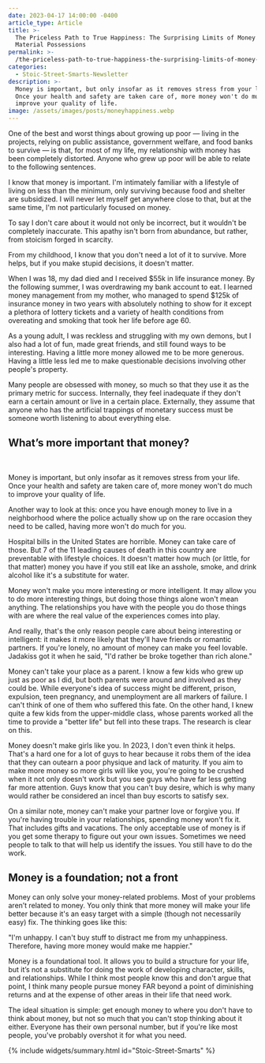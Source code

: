 ```yaml
---
date: 2023-04-17 14:00:00 -0400
article_type: Article
title: >-
  The Priceless Path to True Happiness: The Surprising Limits of Money and
  Material Possessions
permalink: >-
  /the-priceless-path-to-true-happiness-the-surprising-limits-of-money-and-material-possessions
categories:
  - Stoic-Street-Smarts-Newsletter
description: >-
  ​Money is important, but only insofar as it removes stress from your life.
  Once your health and safety are taken care of, more money won't do much to
  improve your quality of life.
image: /assets/images/posts/moneyhappiness.webp
---
```

One of the best and worst things about growing up poor — living in the projects, relying on public assistance, government welfare, and food banks to survive — is that, for most of my life, my relationship with money has been completely distorted. Anyone who grew up poor will be able to relate to the following sentences.

I know that money is important. I'm intimately familiar with a lifestyle of living on less than the minimum, only surviving because food and shelter are subsidized. I will never let myself get anywhere close to that, but at the same time, I'm not particularly focused on money.

To say I don't care about it would not only be incorrect, but it wouldn't be completely inaccurate. This apathy isn't born from abundance, but rather, from stoicism forged in scarcity.

From my childhood, I know that you don't need a lot of it to survive. More helps, but if you make stupid decisions, it doesn't matter.

When I was 18, my dad died and I received $55k in life insurance money. By the following summer, I was overdrawing my bank account to eat. I learned money management from my mother, who managed to spend $125k of insurance money in two years with absolutely nothing to show for it except a plethora of lottery tickets and a variety of health conditions from overeating and smoking that took her life before age 60.

As a young adult, I was reckless and struggling with my own demons, but I also had a lot of fun, made great friends, and still found ways to be interesting. Having a little more money allowed me to be more generous. Having a little less led me to make questionable decisions involving other people's property.

Many people are obsessed with money, so much so that they use it as the primary metric for success. Internally, they feel inadequate if they don't earn a certain amount or live in a certain place. Externally, they assume that anyone who has the artificial trappings of monetary success must be someone worth listening to about everything else.

## What’s more important that money?

​

​Money is important, but only insofar as it removes stress from your life. Once your health and safety are taken care of, more money won't do much to improve your quality of life.

Another way to look at this: once you have enough money to live in a neighborhood where the police actually show up on the rare occasion they need to be called, having more won't do much for you.

Hospital bills in the United States are horrible. Money can take care of those. But 7 of the 11 leading causes of death in this country are preventable with lifestyle choices. It doesn't matter how much (or little, for that matter) money you have if you still eat like an asshole, smoke, and drink alcohol like it's a substitute for water.

Money won't make you more interesting or more intelligent. It may allow you to do more interesting things, but doing those things alone won't mean anything. The relationships you have with the people you do those things with are where the real value of the experiences comes into play.

And really, that's the only reason people care about being interesting or intelligent: it makes it more likely that they'll have friends or romantic partners. If you're lonely, no amount of money can make you feel lovable. Jadakiss got it when he said, "I'd rather be broke together than rich alone."

Money can't take your place as a parent. I know a few kids who grew up just as poor as I did, but both parents were around and involved as they could be. While everyone's idea of success might be different, prison, expulsion, teen pregnancy, and unemployment are all markers of failure. I can't think of one of them who suffered this fate. On the other hand, I knew quite a few kids from the upper-middle class, whose parents worked all the time to provide a "better life" but fell into these traps. The research is clear on this.

Money doesn't make girls like you. In 2023, I don't even think it helps. That's a hard one for a lot of guys to hear because it robs them of the idea that they can outearn a poor physique and lack of maturity. If you aim to make more money so more girls will like you, you're going to be crushed when it not only doesn't work but you see guys who have far less getting far more attention. Guys know that you can't buy desire, which is why many would rather be considered an incel than buy escorts to satisfy sex.

On a similar note, money can't make your partner love or forgive you. If you're having trouble in your relationships, spending money won't fix it. That includes gifts and vacations. The only acceptable use of money is if you get some therapy to figure out your own issues. Sometimes we need people to talk to that will help us identify the issues. You still have to do the work.

## Money is a foundation; not a front

​Money can only solve your money-related problems. Most of your problems aren’t related to money. You only think that more money will make your life better because it's an easy target with a simple (though not necessarily easy) fix. The thinking goes like this:

"I'm unhappy. I can't buy stuff to distract me from my unhappiness. Therefore, having more money would make me happier."

Money is a foundational tool. It allows you to build a structure for your life, but it’s not a substitute for doing the work of developing character, skills, and relationships. While I think most people know this and don't argue that point, I think many people pursue money FAR beyond a point of diminishing returns and at the expense of other areas in their life that need work.

The ideal situation is simple: get enough money to where you don't have to think about money, but not so much that you can't stop thinking about it either. Everyone has their own personal number, but if you're like most people, you've probably overshot it for what you need.

{% include widgets/summary.html id="Stoic-Street-Smarts" %}